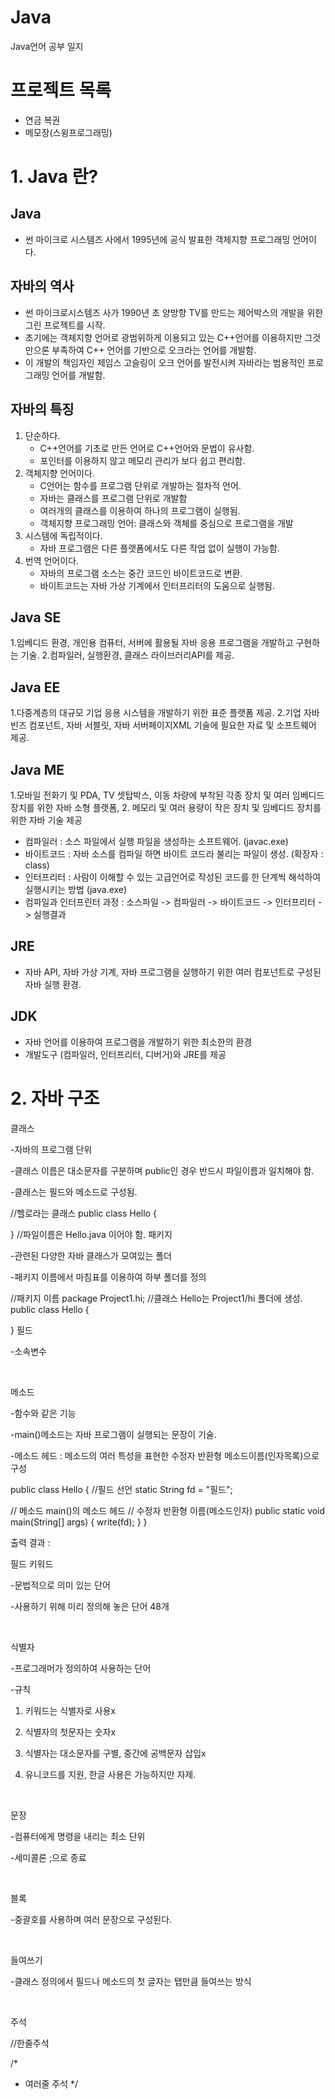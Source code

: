 # Java
Java언어 공부 일지

# 프로젝트 목록
  - 연금 복권
  - 메모장(스윙프로그래밍)

# 1. Java 란?

## Java
- 썬 마이크로 시스템즈 사에서 1995년에 공식 발표한 객체지향 프로그래밍 언어이다.

## 자바의 역사
- 썬 마이크로시스템즈 사가 1990년 초 양방향 TV를 만드는 제어박스의 개발을 위한 그린 프로젝트를 시작.
- 초기에는 객체지향 언어로 광범위하게 이용되고 있는 C++언어를 이용하지만 그것만으론 부족하여 C++ 언어를 기반으로 오크라는 언어를 개발함.
- 이 개발의 책임자인 제임스 고슬링이 오크 언어를 발전시켜 자바라는 범용적인 프로그래밍 언어를 개발함.


## 자바의 특징
1. 단순하다.
    - C++언어를 기초로 만든 언어로 C++언어와 문법이 유사함.
    - 포인터를 이용하지 않고 메모리 관리가 보다 쉽고 편리함.
2. 객체지향 언어이다.
    - C언어는 함수를 프로그램 단위로 개발하는 절차적 언어.
    - 자바는 클래스를 프로그램 단위로 개발함
    - 여러개의 클래스를 이용하여 하나의 프로그램이 실행됨.
    - 객체지향 프로그래밍 언어: 클래스와 객체를 중심으로 프로그램을 개발
3. 시스템에 독립적이다.
    - 자바 프로그램은 다른 플랫폼에서도 다른 작업 없이 실행이 가능함.
4. 번역 언어이다.
    - 자바의 프로그램 소스는 중간 코드인 바이트코드로 변환.
    - 바이트코드는 자바 가상 기계에서 인터프리터의 도움으로 실행됨. 
    
## Java SE
1.임베디드 환경, 개인용 컴퓨터, 서버에 활용될 자바 응용 프로그램을 개발하고 구현하는 기술.
2.컴파일러, 실행환경, 클래스 라이브러리API를 제공.

## Java EE
1.다중계층의 대규모 기업 응용 시스템을 개발하기 위한 표준 플랫폼 제공.
2.기업 자바빈즈 컴포넌트, 자바 서블릿, 자바 서버페이지XML 기술에 필요한 자료 및 소프트웨어 제공.

## Java ME
1.모바일 전화기 및 PDA, TV 셋탑박스, 이동 차량에 부착된 각종 장치 및 여러 임베디드 장치를 위한 자바 소형 플랫폼,
2. 메모리 및 여러 용량이 작은 장치 및 임베디드 장치를 위한 자바 기술 제공
- 컴파일러 : 소스 파일에서 실행 파일을 생성하는 소프트웨어. (javac.exe)
- 바이트코드 : 자바 소스를 컴파일 하면 바이트 코드라 불리는 파일이 생성. (확장자 : class)
- 인터프리터 : 사람이 이해할 수 있는 고급언어로 작성된 코드를 한 단계씩 해석하여 실행시키는 방법 (java.exe)
- 컴파일과 인터프린터 과정 : 소스파일 -> 컴파일러 -> 바이트코드 -> 인터프리터 -> 실행결과

## JRE
- 자바 API, 자바 가상 기계, 자바 프로그램을 실행하기 위한 여러 컴포넌트로 구성된 자바 실행 환경.

## JDK
- 자바 언어를 이용하여 프로그램을 개발하기 위한 최소한의 환경
- 개발도구 (컴파일러, 인터프리터, 디버거)와 JRE를 제공 

# 2. 자바 구조
클래스

-자바의 프로그램 단위

-클래스 이름은 대소문자를 구분하며 public인 경우 반드시 파일이름과 일치해야 함.

-클래스는 필드와 메소드로 구성됨.

//헬로라는 클래스
public class Hello {

}
//파일이름은 Hello.java 이어야 함.
패키지

-관련된 다양한 자바 클래스가 모여있는 폴더

-패키지 이름에서 마침표를 이용하여 하부 폴더를 정의

//패키지 이름
package Project1.hi;
//클래스 Hello는 Project1/hi 폴더에 생성.
public class Hello {

}
필드

-소속변수

​

메소드

-함수와 같은 기능

-main()메소드는 자바 프로그램이 실행되는 문장이 기술.

-메소드 헤드 : 메소드의 여러 특성을 표현한 수정자 반환형 메소드이름(인자목록)으로 구성

public class Hello {
   //필드 선언
   static String fd = "필드";

   // 메소드 main()의 메소드 헤드
   // 수정자     반환형  이름(메소드인자)
   public static  void   main(String[] args) {
     write(fd);
   }
}

출력 결과 :
 
필드
키워드

-문법적으로 의미 있는 단어

-사용하기 위해 미리 정의해 놓은 단어 48개

​

식별자

-프로그래머가 정의하여 사용하는 단어

-규칙

  1) 키워드는 식별자로 사용x

  2) 식별자의 첫문자는 숫자x

  3) 식별자는 대소문자를 구별, 중간에 공백문자 삽입x

  4) 유니코드를 지원, 한글 사용은 가능하지만 자제.

​

문장

-컴퓨터에게 명령을 내리는 최소 단위

-세미콜론 ;으로 종료

​

블록

-중괄호를 사용하며 여러 문장으로 구성된다.

​

들여쓰기

-클래스 정의에서 필드나 메소드의 첫 글자는 탭만큼 들여쓰는 방식

​

주석

//한줄주석

/* 
* 여러줄 주석
*/
